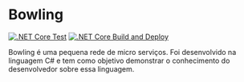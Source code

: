 # Bowling
[![.NET Core Test](https://github.com/ervinnotari/Bowling/workflows/.NET%20Core%20Test/badge.svg)](https://github.com/ervinnotari/Bowling/actions) [![.NET Core Build and Deploy](https://github.com/ervinnotari/Bowling/workflows/.NET%20Core%20Build%20and%20Deploy/badge.svg)](http://bowling-painel-on-blazor.herokuapp.com/)

Bowling é uma pequena rede de micro serviços. Foi desenvolvido na linguagem C# e tem como objetivo demonstrar o conhecimento do desenvolvedor sobre essa linguagem.

